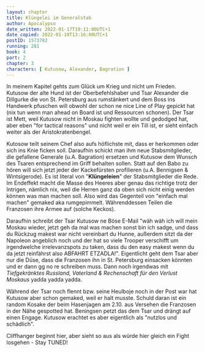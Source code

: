 ```yaml
---
layout: chapter
title: Klüngelei im Generalstab
author: Apocalypso
date_written: 2022-01-17T19:11:00UTC+1
date_copied: 2022-01-19T13:16:00UTC+1
postID: 1573782
running: 281
book: 4
part: 2
chapter: 3
characters: [ Kutusow, Alexander, Bagration ]
---
```

In meinem Kapitel gehts zum Glück um Krieg und nicht um Frieden. Kutusow der alte Hund ist der Oberbefehlshaber und Tsar Alexander die Dillgurke die von St. Petersburg aus rumstänkert und dem Boss ins Handwerk pfuschen will obwohl der schon ne nice Line of Play gepickt hat (nix tun wenn man ahead on Board ist und Ressourcen schonen). Der Tsar ist Mett, weil Kutusow nicht in Moskau fighten wollte und gedodged hat, aber eben "for tactical reasons" und nicht weil er ein Till ist, er sieht einfach weiter als der Aristokratenbengel.

Kutosow teilt seinem Chef also aufs höflichste mit, dass er herkommen oder sich ins Knie ficken soll. Daraufhin schickt man ihm neue Stabsmitglieder, die gefallene Generale (u.A. Bagration) ersetzen und Kutusow dem Wunsch des Tsaren entsprechend im Griff behalten sollen. Statt auf den Babo zu hören will sich jetzt jeder der Kackefürsten profilieren (u.A. Bennigsen & Wintsigerode). Es ist literal von "**Klüngeleien**" der Stabsmitglieder die Rede. Im Endeffekt macht die Masse des Heeres aber genau das richtige trotz der Intrigen, nämlich nix, weil die Herren ganz da oben sich nicht einig werden können was man machen soll. Also wird das Gegenteil von "einfach mal machen" gemaked aka rumgepimmelt. Währenddessen Teilen die Franzosen ihre Armee auf (solche Keckos).

Daraufhin schreibt der Tsar Kutusow ne Böse E-Mail "wäh wäh ich will mein Moskau wieder, jetzt geh da mal was machen sonst bin ich sadge, und dass du Rückzug makest war nicht vereinbart du Hunne, außerdem sitzt da der Napoleon angeblich noch und der hat so viele Trooper verschifft um irgendwelche irrelevanzspots zu taken, dass du den easy makest wenn du da jetzt reinfährst also ABFAHRT ETZADLA!". Eigentlicht geht dem Tsar aber nur die Düse, dass die Franzosen ihn in St. Petersburg einsacken könnten und er dann gg no re schreiben muss. Dann noch irgendwas mit *Tiefgekränktes Russland, Vaterland & Rechenschaft für den Verlust Moskaus* yadda yadda yadda.

Während der Tsar noch flennt bzw. seine Heulboje noch in der Post war hat Kutusow aber schon gemaked, weil er halt musste. Schuld daran ist ein random Kosake der beim Hasenjagen am 2.10. aus Versehen die Franzosen in der Nähe gespotted hat. Beningsen petzt das dem Tsar und drängt auf einen Engage. Kutusow erachtet es aber eigentlich als "nutzlos und schädlich".

Cliffhanger beginnt hier, aber sieht so aus als würde hier gleich ein Fight losgehen - Stay TUNED! 